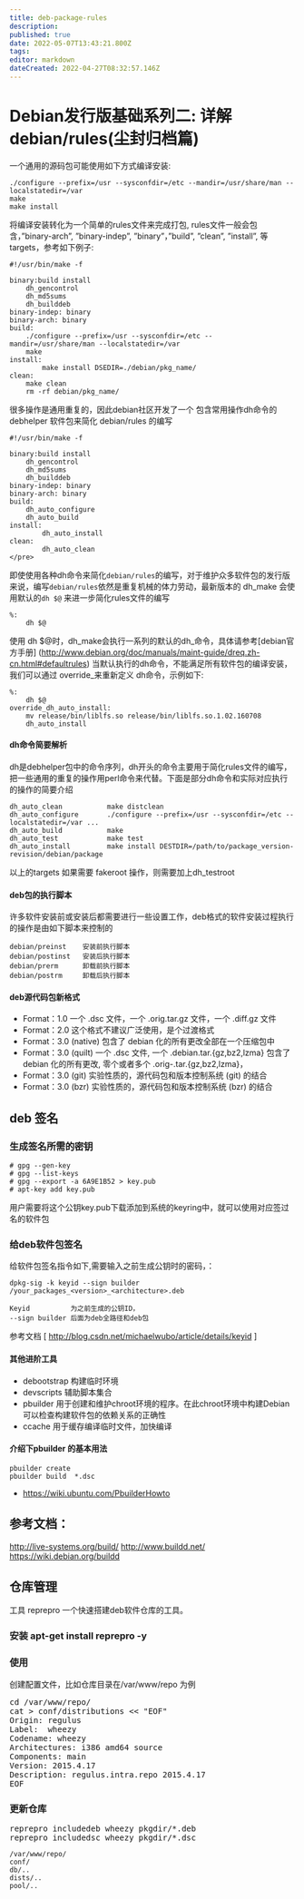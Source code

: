 ```yaml
---
title: deb-package-rules
description: 
published: true
date: 2022-05-07T13:43:21.800Z
tags: 
editor: markdown
dateCreated: 2022-04-27T08:32:57.146Z
---
```


# Debian发行版基础系列二: 详解 debian/rules(尘封归档篇) 

一个通用的源码包可能使用如下方式编译安装:

```
./configure --prefix=/usr --sysconfdir=/etc --mandir=/usr/share/man --localstatedir=/var 
make 
make install
```
  
将编译安装转化为一个简单的rules文件来完成打包, rules文件一般会包含，”binary-arch”, ”binary-indep”, ”binary”，”build”, ”clean”, ”install”, 等targets，参考如下例子:

```
#!/usr/bin/make -f

binary:build install 
	dh_gencontrol
	dh_md5sums 
	dh_builddeb 
binary-indep: binary
binary-arch: binary
build:
	./configure --prefix=/usr --sysconfdir=/etc --mandir=/usr/share/man --localstatedir=/var
	make 
install:
        make install DSEDIR=./debian/pkg_name/	
clean:
	make clean
	rm -rf debian/pkg_name/
```

很多操作是通用重复的，因此debian社区开发了一个 包含常用操作dh命令的 debhelper 软件包来简化 debian/rules 的编写  

```
#!/usr/bin/make -f

binary:build install 
	dh_gencontrol
	dh_md5sums 
	dh_builddeb 
binary-indep: binary
binary-arch: binary
build:
	dh_auto_configure
	dh_auto_build
install:
        dh_auto_install
clean:
        dh_auto_clean
</pre>
```

即使使用各种dh命令来简化`debian/rules`的编写，对于维护众多软件包的发行版来说，编写`debian/rules`依然是重复机械的体力劳动，最新版本的 dh_make 会使用默认的`dh $@` 来进一步简化rules文件的编写

```
%:
	dh $@    
```

使用 dh $@时，dh_make会执行一系列的默认的dh_命令，具体请参考[debian官方手册] (http://www.debian.org/doc/manuals/maint-guide/dreq.zh-cn.html#defaultrules)
当默认执行的dh命令，不能满足所有软件包的编译安装，我们可以通过 override_来重新定义 dh命令，示例如下:

```
%:
	dh $@
override_dh_auto_install:
	mv release/bin/liblfs.so release/bin/liblfs.so.1.02.160708
	dh_auto_install
```

#### dh命令简要解析

dh是debhelper包中的命令序列，dh开头的命令主要用于简化rules文件的编写，把一些通用的重复的操作用perl命令来代替。下面是部分dh命令和实际对应执行的操作的简要介绍

```
dh_auto_clean           make distclean
dh_auto_configure       ./configure --prefix=/usr --sysconfdir=/etc --localstatedir=/var ...
dh_auto_build           make
dh_auto_test            make test
dh_auto_install         make install DESTDIR=/path/to/package_version-revision/debian/package 
```
以上的targets 如果需要 fakeroot 操作，则需要加上dh_testroot

#### deb包的执行脚本

许多软件安装前或安装后都需要进行一些设置工作，deb格式的软件安装过程执行的操作是由如下脚本来控制的

    debian/preinst    安装前执行脚本
    debian/postinst   安装后执行脚本
    debian/prerm      卸载前执行脚本
    debian/postrm     卸载后执行脚本

#### deb源代码包新格式

* Format：1.0		一个 .dsc 文件，一个 .orig.tar.gz 文件，一个 .diff.gz 文件 　　
* Format：2.0		这个格式不建议广泛使用，是个过渡格式
* Format：3.0 (native)	包含了 debian 化的所有更改全部在一个压缩包中　　
* Format：3.0 (quilt)	一个 .dsc 文件,  一个 .debian.tar.{gz,bz2,lzma} 包含了 debian 化的所有更改, 零个或者多个 .orig-.tar.{gz,bz2,lzma}， 　　
* Format：3.0 (git)	实验性质的，源代码包和版本控制系统 (git) 的结合
* Format：3.0 (bzr)	实验性质的，源代码包和版本控制系统 (bzr) 的结合


## deb 签名


### 生成签名所需的密钥

    # gpg --gen-key
    # gpg --list-keys
    # gpg --export -a 6A9E1B52 > key.pub
    # apt-key add key.pub

用户需要将这个公钥key.pub下载添加到系统的keyring中，就可以使用对应签过名的软件包

### 给deb软件包签名

给软件包签名指令如下,需要输入之前生成公钥时的密码，：

    dpkg-sig -k keyid --sign builder /your_packages_<version>_<architecture>.deb

    Keyid          为之前生成的公钥ID， 
    --sign builder 后面为deb全路径和deb包


参考文档 [ http://blog.csdn.net/michaelwubo/article/details/keyid ]


#### 其他进阶工具

* debootstrap    构建临时环境
* devscripts      辅助脚本集合
* pbuilder         用于创建和维护chroot环境的程序。在此chroot环境中构建Debian可以检查构建软件包的依赖关系的正确性
* ccache            用于缓存编译临时文件，加快编译

#### 介绍下pbuilder 的基本用法

    pbuilder create
    pbuilder build  *.dsc

* https://wiki.ubuntu.com/PbuilderHowto



## 参考文档：


http://live-systems.org/build/
http://www.buildd.net/
https://wiki.debian.org/buildd
 
##  仓库管理

工具 reprepro 一个快速搭建deb软件仓库的工具。

### 安装 apt-get install reprepro -y

### 使用

创建配置文件，比如仓库目录在/var/www/repo  为例

<pre>
cd /var/www/repo/
cat > conf/distributions << "EOF"
Origin: regulus
Label:  wheezy
Codename: wheezy
Architectures: i386 amd64 source 
Components: main
Version: 2015.4.17
Description: regulus.intra.repo 2015.4.17
EOF
</pre>

### 更新仓库

<pre>
reprepro includedeb wheezy pkgdir/*.deb
reprepro includedsc wheezy pkgdir/*.dsc
</pre>

    /var/www/repo/
    conf/  
    db/..  
    dists/..  
    pool/..

